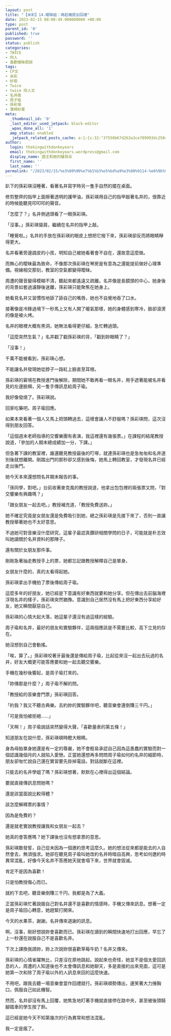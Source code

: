 ```yaml
---
layout: post
title: "【米彩】14.曖昧組：再趁機提出回禮"
date: 2023-02-15 00:00:49.000000000 +08:00
type: post
parent_id: '0'
published: true
password: ''
status: publish
categories:
- TWICE
- 同人
- 喜歡曖昧假說
tags:
- CP文
- 米彩
- 紗瑜
- Twice
- twice 同人文
- 名井南
- 周子瑜
- 孫彩瑛
- 湊崎紗夏
meta:
  _thumbnail_id: '0'
  _last_editor_used_jetpack: block-editor
  _wpas_done_all: '1'
  amp_status: enabled
  _jetpack_related_posts_cache: a:1:{s:32:"37550b67d263a3ce789993dc25046c5f";a:2:{s:7:"expires";i:1736453916;s:7:"payload";a:6:{i:0;a:1:{s:2:"id";i:67;}i:1;a:1:{s:2:"id";i:219;}i:2;a:1:{s:2:"id";i:3524;}i:3;a:1:{s:2:"id";i:48;}i:4;a:1:{s:2:"id";i:3535;}i:5;a:1:{s:2:"id";i:3458;}}}}
author:
  login: thekingwithdonkeyears
  email: thekingwithdonkeyears.wordpress@gmail.com
  display_name: 國王和她的驢耳朵
  first_name: ''
  last_name: ''
permalink: "/2023/02/15/%e3%80%90%e7%b1%b3%e5%bd%a9%e3%80%9114-%e6%9b%96%e6%98%a7%e7%b5%84%ef%bc%9a%e5%86%8d%e8%b6%81%e6%a9%9f%e6%8f%90%e5%87%ba%e5%9b%9e%e7%a6%ae/"
---
```


趴下的孫彩瑛沒睡著，看著名井寫字時另一隻手自然的擺在桌面。

修剪整齊的指甲上面擦著透明的護甲油，孫彩瑛用自己的指甲敲著名井的，很靠近的時候能聽見叩叩叩的聲音。

「怎麼了？」名井側過頭看了一眼孫彩瑛。

「沒事。」孫彩瑛聳肩，繼續在名井的指甲上敲。

「睡覺啦。」名井的手放在孫彩瑛的眼皮上想把它撥下來，孫彩瑛卻反而將眼睛睜得更大。

名井看著旁邊調皮的小孩，明知自己被她看著會不自在，還故意這麼做。

而無心的曖昧最為致命，不像那次孫彩瑛在琴房是有意為之還能提前做好心理準備。視線相交那刻，教室的空氣都變得曖昧。

周遭的聲音變得模糊不清，聽起來都遙遠又疏離。名井像是長鏡頭的中心，她身後的背景如套過濾靜後迷離，孫彩瑛只能聚焦在她身上。

她看見名井又習慣性地舔了舔自己的嘴唇，她也不自覺地吞了口水。

接著像是冷鋒過境下一秒馬上又有人開了暖氣那樣，她的身體感到寒冷，臉卻滾燙的像是被火烤。

名井的眼裡大概有黑洞，她無法看得更仔細，急忙轉過頭。

「這麼突然生氣？」名井戳了戳孫彩瑛的背，「戳到妳眼睛了？」

「沒事！」

千萬不能被看到，孫彩瑛心想。

不能讓名井發現她從脖子一路紅上臉直至耳根。

孫彩瑛的窘境在教授進門後解除，期間她不敢再看一眼名井，用手遮著能被名井看見的左邊臉頰，另一隻手傳訊息給周子瑜。

我好像發燒了。孫彩瑛說。

回家吃藥吧。周子瑜回應。

如果本來看著一個人又馬上把頭轉過去，這樣會讓人不舒服嗎？孫彩瑛問，這次沒得到朋友回答。

「這個週末老師指導的交響樂團有表演，我這裡還有幾張票。」在課程的結尾教授說道，「參加的人期末總成績加一分，下課。」

但急著下課的教室裡，誰還聽見教授最後的叮嚀，就連孫彩瑛也是急匆匆和名井道別後就想離開。剛踏出門的那秒卻又感到後悔，她馬上轉回教室，才發現名井已經走出後門。

她今天本來還想問名井期末報告的事。

「孫同學，對吧。」台前收著麥克風的教授說道，他拿出包包裡的兩張票又問，「對交響樂有興趣嗎？」

「跟女朋友一起去吧。」教授補充道，「教授免費送妳。」

她不確定究竟是女朋友還是免費吸引到她，總之孫彩瑛是先接下來了，否則一直讓教授舉著她也不太好意思。

不過她可對音樂沒什麼研究，這輩子最認真鑽研相關學問的日子，可能就是朴志效叫她讀關於名井資料的那陣子。

還有關於女朋友那件事。

剛剛急著抽走教授手上的票，她都忘記跟教授解釋自己是單身。

女朋友什麼的，真的太看得起她。

孫彩瑛拿出手機拍了票後傳給周子瑜。

這麼多年的好朋友，她已經是下意識有好東西就要和她分享。但在傳出去前腦海裡浮現名井的樣子，孫彩瑛突然猶豫。意識到自己居然沒有馬上把好東西分享給好友，她又瞬間厭惡自己。

孫彩瑛的心情大起大落，她這輩子還沒有過這樣的經驗。

周子瑜和名井，最好的朋友和實驗夥伴，這兩個應該是不需要比較，高下立見的存在。

她沒想到自己會動搖。

「唉，算了。」孫彩瑛咬著牙最後還是傳給周子瑜，比起從來沒一起出去玩過的名井，好友大概更可能答應要和她一起去聽交響樂。

手機在幾秒後響起，是周子瑜打來的。

「妳傳那是什麼？」周子瑜不解的問。

「教授給的音樂會門票」孫彩瑛回答。

「約我？我又不聽古典樂。去約妳的實驗夥伴吧，聽音樂會還倒賺三千円。」

「可是我怕被拒絕......」

「天啊！」周子瑜說話突然變得大聲，「喜歡量表的第五條！」

知道朋友在說什麼，孫彩瑛頓時瞪大眼睛。

身為母胎單身她還是有一定的尊嚴，她不會輕易承認自己因為這愚蠢的實驗而對一個認識幾個月的人就陷入愛戀。正當她還想再多問問周子瑜如何約名井的細節時，朋友卻匆忙說自己還在實習要先掛掉電話，對話就斷在這裡。

只能去約名井學姐了嗎？孫彩瑛想著，默默在心裡得出這個結論。

要就直接傳訊息問她嗎？

還是該當面說比較得體？

該怎麼解釋票的事情？

因為是免費的？

還是就老實說教授讓我和女朋友一起去？

她真的會答應嗎？她下課後也沒有想拿票的意思。

孫彩瑛敢發誓，自己從未因為一個邀約思考這麼久。她的想法從來都是能去的人自然會去，無須強求。她卻在聽見周子瑜叫她改約名井時暗自高興，思考如何邀約時異常混亂，好像今天名井不答應她天就會塌下來，世界就會毀滅。

肯定不是因為喜歡！

只是怕教授傷心而已。

就約下去吧，聽音樂倒賺三千円，我都是為了大義。

正當孫彩瑛忙著說服自己對名井還不是喜歡的情感時，手機又傳來訊息。想著一定是周子瑜回心轉意，她趕緊打開來。

今天的水果茶，謝謝。名井傳來道謝的訊息。

啊，沒事，剛好想說妳會喜歡而已。孫彩瑛在讀到的瞬間快速地打出回應，早忘了上一秒還在說服自己不是喜歡名井。

下次上課換我請妳，妳上次說妳很喜歡草莓牛奶？名井又傳來。

孫彩瑛的心情雀躍無比，只差沒在原地跳起。說起來也奇怪，她並不是個太愛回訊息的人，周遭的人知道後也不太會傳訊息和她聊天，多是直接約出來見面，這可是她第一次和除了周子瑜以外的人訊息來回的這麼快速。

不用吧，跟我去聽一場音樂會當作回禮就行。孫彩瑛順勢傳出，邊笑著大力捶胸口，佩服自己如此機智。

然而，名井卻沒有馬上回覆，她焦急地盯著手機就直接停在路中央，甚至被後頭騎腳踏車的學生按了鈴。

這已經是她今天不知第幾次的行為異常和想法混亂。

我一定是瘋了。
